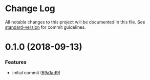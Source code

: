# Change Log

All notable changes to this project will be documented in this file. See [standard-version](https://github.com/conventional-changelog/standard-version) for commit guidelines.

<a name="0.1.0"></a>
# 0.1.0 (2018-09-13)


### Features

* initial commit ([69a1ad9](https://github.com/reinventing-wheels/tslint-preset/commit/69a1ad9))
